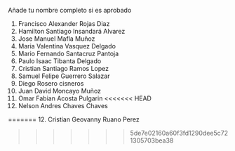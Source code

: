Añade tu nombre completo si es aprobado
1. Francisco Alexander Rojas Diaz
2. Hamilton Santiago Insandará Alvarez
3. Jose Manuel Mafla Muñoz
4. Maria Valentina Vasquez Delgado
5. Mario Fernando Santacruz Pantoja
6. Paulo Isaac Tibanta Delgado 
7. Cristian Santiago Ramos Lopez
8. Samuel Felipe Guerrero Salazar
9. Diego Rosero cisneros
10. Juan David Moncayo Muñoz
11. Omar Fabian Acosta Pulgarin
<<<<<<< HEAD
12. Nelson Andres Chaves Chaves



=======
12. Cristian Geovanny Ruano Perez 
>>>>>>> 5de7e02160a60f3fd1290dee5c721305703bea38
